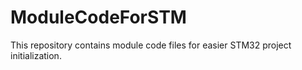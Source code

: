 # ModuleCodeForSTM
This repository contains module code files for easier STM32 project initialization.
